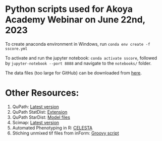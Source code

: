 # Python scripts used for Akoya Academy Webinar on June 22nd, 2023

To create anaconda environment in Windows, run `conda env create -f sscore.yml`

To activate and run the jupyter notebook: `conda activate sscore`, followed by `jupyter-notebook --port 8888` and navigate to the `notebooks/` folder.

The data files (too large for GitHub) can be downloaded from [here](https://bit.ly/akoya_0622_data).


# Other Resources:

1. QuPath: [Latest version](https://qupath.github.io/)
2. QuPath StatDist: [Extension](https://github.com/qupath/qupath-extension-stardist)
3. QuPath StarDist: [Model files](https://github.com/qupath/models)
4. Scimap: [Latest version](https://scimap.xyz/)
5. Automated Phenotyping in R: [CELESTA](https://github.com/plevritis-lab/CELESTA)
6. Stiching unmixed tif files from inForm: [Groovy script](https://gist.github.com/petebankhead/b5a86caa333de1fdcff6bdee72a20abe)
   
